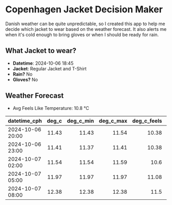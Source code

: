 
# Copenhagen Jacket Decision Maker

Danish weather can be quite unpredictable, so I created this app to help me decide which jacket to wear based on the weather forecast. 
It also alerts me when it's cold enough to bring gloves or when I should be ready for rain.

## What Jacket to wear?

- **Datetime**: 2024-10-06 18:45
- **Jacket**: Regular Jacket and T-Shirt
- **Rain?** No
- **Gloves?** No

## Weather Forecast
- Avg Feels Like Temperature: 10.8 °C

| datetime_cph     |   deg_c |   deg_c_min |   deg_c_max |   deg_c_feels | weather   | wind   | rain   |
|:-----------------|--------:|------------:|------------:|--------------:|:----------|:-------|:-------|
| 2024-10-06 20:00 |   11.43 |       11.43 |       11.54 |         10.38 | Clouds    | Low    | None   |
| 2024-10-06 23:00 |   11.41 |       11.37 |       11.41 |         10.38 | Clouds    | Low    | None   |
| 2024-10-07 02:00 |   11.54 |       11.54 |       11.59 |         10.6  | Clouds    | Medium | None   |
| 2024-10-07 05:00 |   11.97 |       11.97 |       11.97 |         11.08 | Clouds    | Medium | None   |
| 2024-10-07 08:00 |   12.38 |       12.38 |       12.38 |         11.5  | Clouds    | Medium | None   |
        